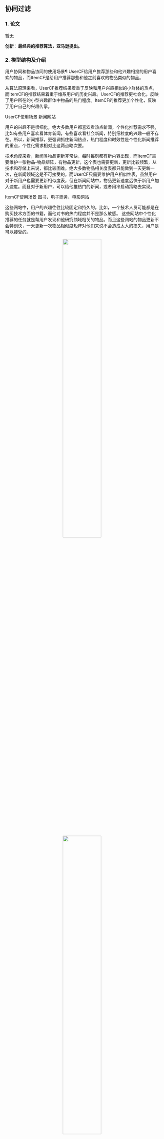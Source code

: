 ## 协同过滤

### 1. 论文
暂无

**创新**：**最经典的推荐算法，亚马逊提出。**  




### 2. 模型结构及介绍


用户协同和物品协同的使用场景¶
UserCF给用户推荐那些和他兴趣相投的用户喜欢的物品，而ItemCF是给用户推荐那些和他之前喜欢的物品类似的物品。

从算法原理来看，UserCF推荐结果着重于反映和用户兴趣相似的小群体的热点，而ItemCF的推荐结果着重于维系用户的历史兴趣。UserCF的推荐更社会化，反映了用户所在的小型兴趣群体中物品的热门程度。ItemCF的推荐更加个性化，反映了用户自己的兴趣传承。

UserCF使用场景
新闻网站

用户的兴趣不是很细化，绝大多数用户都喜欢看热点新闻，个性化推荐需求不强，比如有些用户喜欢看体育新闻，有些喜欢看社会新闻，特别细粒度的兴趣一般不存在。所以，新闻推荐，更强调抓住新闻热点，热门程度和时效性是个性化新闻推荐的重点，个性化需求相对比这两点略次要。

技术角度来看，新闻类物品更新非常快，每时每刻都有新内容出现，而ItemCF需要维护一张物品-物品矩阵，有物品更新，这个表也需要更新，更新比较频繁，从技术和存储上来说，都比较困难。绝大多数物品相关度表都只能做到一天更新一次，在新闻领域这是不可接受的。而UserCF只需要维护用户相似性表，虽然用户对于新用户也需要更新相似度表，但在新闻网站中，物品更新速度远快于新用户加入速度。而且对于新用户，可以给他推热门的新闻，或者用冷启动策略去实现。

ItemCF使用场景
图书，电子商务，电影网站

这些网站中，用户的兴趣往往比较固定和持久的。比如，一个技术人员可能都是在购买技术方面的书籍，而他对书的热门程度并不是那么敏感。
这些网站中个性化推荐的任务就是帮用户发现和他研究领域相关的物品。而且这些网站的物品更新不会特别快，一天更新一次物品相似度矩阵对他们来说不会造成太大的损失，用户是可以接受的。


<div align=center><img src="https://cdn.jsdelivr.net/gh/BlackSpaceGZY/cdn/img/tf_15.png" width="50%;" style="float:center"/></div>

<div align=center><img src="https://cdn.jsdelivr.net/gh/BlackSpaceGZY/cdn/img/tf_16.png" width="50%;" style="float:center"/></div>



协同过滤的优缺点
协同过滤优点
协同推荐是应用最广泛的推荐算法。因为基于内容推荐的算法，需要给物品打上标签，给用户建用户画像，才能实现匹配推荐。相比之下，协同过滤简单了许多。它是仅使用用户行为的进行推荐，我们不需要对物品或信息进行完整的标签化分析，避免了一些人可能难以量化描述的概念的标签构建，又可以很好地发现用户的潜在兴趣偏好。

协同过滤缺点
因为协同过滤依赖用户的历史数据，面对新的用户或者新的物品，在开始的时候没有数据或数据较少时，协同过滤算法无法做出推荐。需要等数据积累，或者其他方案进行弥补缺陷，也就是常说的冷启动的问题。

机器学习领域，当精确的方式不行难以计算或者速度太慢的时候，往往会选择牺牲一点精度，达到差不多但非常快速的效果。SVD就是其中的一个例子。

没有完美的算法，只有最合适的算法。现在的实践，也不是单纯用协同过滤来做推荐，而是将他们作为其中的一个或几个召回策略来使用。


协同过滤改进：

1.对热门物品的惩罚
2.对活跃用户的惩罚


### 3. 实验数据集

采用ml-1m经典数据集 


### 4. 模型API

```python
class ItemBasedCF:
    def ItemSimilarity(self): 

class UserBasedCF:
     def UserSimilarity(self):
```



### 5. 实验超参数

- path：文件路径；
- K：相似的用户取值 默认为3；
- N：推荐相似物品的数量 默认为10;




### 6. 实验结果

采用全量数据 评价指标为 {recall,Precision}

用户协同 (0.06969143612564221, 0.3456291390728477)

商品协同 (0.07688866483940214, 0.38130794701986753)


 

